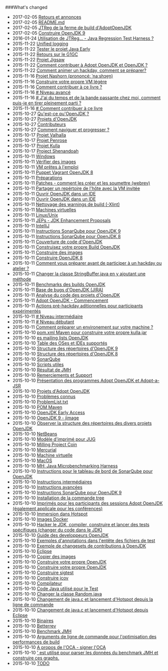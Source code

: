 ###What's changed


* 2017-02-05 [Retours et annonces](feedback.md)
* 2017-02-05 [README.md](README.md)
* 2017-02-05 [JTReg de la ferme de build d'AdoptOpenJDK](binaries/jtreg_from_buildfarm.md)
* 2017-02-05 [Construire OpenJDK 9](binaries/build_openjdk_9.md)
* 2016-01-24 [Utilisation de JTReg… - Java Regression Test Harness ?](intermediate-steps/how_to_use_jtreg_-_java_regression_test_harness.md)
* 2015-11-22 [Unified logging](adoptopenjdk-projects/unified_jvm_logging.md)
* 2015-11-22 [Tester le projet Java Early](intermediate-steps/testing_java_early_project.md)
* 2015-11-22 [Retours sur le G1GC](adoptopenjdk-projects/g1gc_feedback.md)
* 2015-11-22 [Projet Jigsaw](openjdk-projects/jigsaw/jigsaw.md)
* 2015-11-22 [ Comment contribuer à Adopt OpenJDK et OpenJDK ?](how-to-navigate/how_to_contribute_to_adopt_openjdk_and_openjdk.md)
* 2015-11-22 [ Comment animer un hackday, comment se préparer?](how-to-navigate/how_to_run_a_hackday,_how_to_prepare.md)
* 2015-11-16 [Projet Nashorn (prononcé: ˈnaːshɔɐ̯n)](openjdk-projects/nashorn.md)
* 2015-11-16 [Construire votre propre VM légère](virtual-machines/build_your_own_lightweight_vm.md)
* 2015-11-16 [Comment contribuer à ce livre ?](how-to-navigate/contribute.md)
* 2015-11-16 [# Niveau avancé](how-to-navigate/advanced-level.md)
* 2015-11-16 [# J'ai du temps et de la bande passante chez moi, comment puis-je en tirer pleinement parti ?](how-to-navigate/free-time-ample-bandwidth.md)
* 2015-11-16 [# Comment contribuer à ce livre](how-to-navigate/contribute_to_this_book.md)
* 2015-10-27 [Qu'est-ce qu'OpenJDK ?](adopt-openjdk-getting-started/what_is_openjdk.md)
* 2015-10-27 [Projets d'OpenJDK](openjdk-projects/openjdk_projects.md)
* 2015-10-27 [Contributeurs](contributors.md)
* 2015-10-27 [Comment naviguer et progresser ?](how-to-navigate/how-to-navigate-and-make-progress.md)
* 2015-10-17 [Projet Valhalla](openjdk-projects/valhalla.md)
* 2015-10-17 [Projet Penrose](openjdk-projects/penrose.md)
* 2015-10-17 [Projet Kulla](openjdk-projects/kulla/kulla.md)
* 2015-10-17 [Project Shenandoah](openjdk-projects/shenandoah.md)
* 2015-10-11 [Windows](known-issues/known_issues_windows.md)
* 2015-10-11 [Vérifier des images](docker-images/check-images.md)
* 2015-10-11 [VM prêtes à l'emploi](virtual-machines/ready-made_vm.md)
* 2015-10-11 [Puppet Vagrant OpenJDK 8](virtual-machines/adoptjdk_puppet_vm.md)
* 2015-10-11 [Préparations](intermediate-steps/preparations.md)
* 2015-10-11 [Patches - comment les créer et les soumettre (webrev)](intermediate-steps/patches_-_how_to_create_and_submit_them_webrev.md)
* 2015-10-11 [Partager un repértoire de l'hôte avec la VM invitée](virtual-machines/sharing_host_folder_with_guest_vm.md)
* 2015-10-11 [Ouvrir OpenJDK dans un IDE](source-code/source_code.md)
* 2015-10-11 [Ouvrir OpenJDK dans un IDE](source-code/loading_openjdk_into_ide.md)
* 2015-10-11 [Nettoyage des warnings de build (-Xlint)](intermediate-steps/cleaning_up_build_warnings.md)
* 2015-10-11 [Machines virtuelles](virtual-machines/virtual_machines.md)
* 2015-10-11 [Linux/Unix](known-issues/known_issues_linuxunix.md)
* 2015-10-11 [JEPs - JDK Enhancement Proposals](intermediate-steps/jeps_-_jdk_enhancement_proposals.md)
* 2015-10-11 [IntelliJ](source-code/loading_openjdk_in_intellij.md)
* 2015-10-11 [Instructions SonarQube pour OpenJDK 9](intermediate-steps/openjdk9_sonarqube_steps.md)
* 2015-10-11 [Instructions SonarQube pour OpenJDK 8](intermediate-steps/openjdk8_sonarqube_steps.md)
* 2015-10-11 [Couverture de code d'OpenJDK](advanced-steps/openjdk_code_coverage.md)
* 2015-10-11 [Construisez votre propre Build OpenJDK](binaries/build_your_own_openjdk.md)
* 2015-10-11 [Construire des images](docker-images/build-images.md)
* 2015-10-11 [Construire OpenJDK 8](binaries/build_openjdk_8.md)
* 2015-10-11 [Comment vous préparer avant de participer à un hackday ou atelier ?](how-to-navigate/prepare-before-hackday.md)
* 2015-10-11 [Changer la classe StringBuffer.java en y ajoutant une méthode](intermediate-steps/change_the_stringbufferjava_class_to_add_a_new_method.md)
* 2015-10-11 [Benchmarks des builds OpenJDK](adopt-openjdk-getting-started/openjdk-build-benchmarks.md)
* 2015-10-11 [Base de bugs d'OpenJDK (JIRA)](adopt-openjdk-getting-started/openjdk_bug_database_jira.md)
* 2015-10-11 [Analyse du code des projets d'OpenJDK](intermediate-steps/code_analysis_of_openjdk_projects.md)
* 2015-10-11 [Adopt OpenJDK - Commencement](adopt-openjdk-getting-started/adopt_openjdk_-_getting_started.md)
* 2015-10-11 [Actions pré-hackday aditionnelles pour participants expérimentés](how-to-navigate/additional-pre-hackday-actions-experienced.md)
* 2015-10-11 [# Niveau intermédiaire](how-to-navigate/intermediate-level.md)
* 2015-10-11 [# Niveau débutant](how-to-navigate/beginners-level.md)
* 2015-10-11 [ Comment préparer un environement sur votre machine ?](how-to-navigate/prepare-an-environment-machine.md)
* 2015-10-10 [pom.xml Maven pour construire votre propre kulla.jar](openjdk-projects/kulla/kulla-pom-xml.md)
* 2015-10-10 [es mailing lists OpenJDK](openjdk-mailing-lists.md)
* 2015-10-10 [Table des OSes et IDEs supportés](adopt-openjdk-getting-started/table_of_supported_oses_&_ides.md)
* 2015-10-10 [Structure des répertoires d'OpenJDK 9](intermediate-steps/openjdk9_directory_structures.md)
* 2015-10-10 [Structure des répertoires d'OpenJDK 8](intermediate-steps/openjdk8_directory_structures.md)
* 2015-10-10 [SonarQube](known-issues/known_issues_sonarqube.md)
* 2015-10-10 [Scripts utiles](handy-scripts-for-OpenJDK-developers.md)
* 2015-10-10 [Résultat de JMH](openjdk-projects/jmh/jmh-result.md)
* 2015-10-10 [Remerciements et Support](thanks_and_support.md)
* 2015-10-10 [Présentation des programmes Adopt OpenJDK et Adopt-a-JSR](adopt-openjdk-getting-started/write_up_on_the_adopt_openjdk_&_adopt-a-jsr_programs.md)
* 2015-10-10 [Projets d'Adopt OpenJDK](adoptopenjdk-projects/adopt_openjdk_projects.md)
* 2015-10-10 [Problèmes connus](known-issues/known_issues.md)
* 2015-10-10 [ProblemList.txt](intermediate-steps/problems.txt.md)
* 2015-10-10 [POM Maven](openjdk-projects/jmh/maven-dependencies.md)
* 2015-10-10 [OpenJDK Early Access](binaries/openjdk_early_access.md)
* 2015-10-10 [OpenJDK 9 - jimage](intermediate-steps/openjdk9-jimage.md)
* 2015-10-10 [Observer la structure des répertoires des divers projets OpenJDK](intermediate-steps/see_directory_structure_of_various_openjdk_projects.md)
* 2015-10-10 [NetBeans](source-code/loading_openjdk_in_netbeans.md)
* 2015-10-10 [Modèle d'imprimé pour JUG](adopt-openjdk-getting-started/custom_jug_hand-out_template.md)
* 2015-10-10 [Milling Project Coin](intermediate-steps/milling_project_coin.md)
* 2015-10-10 [Mercurial](known-issues/known_issues_mercurial.md)
* 2015-10-10 [Machine virtuelle](known-issues/known_issues_virtual_machine.md)
* 2015-10-10 [MacOS](known-issues/known_issues_macos.md)
* 2015-10-10 [MH: Java Microbenchmarking Harness](openjdk-projects/jmh/jmh.md)
* 2015-10-10 [Instructions pour le tableau de bord de SonarQube pour OpenJDK](intermediate-steps/openjdk_sonarqube_dashboard_steps.md)
* 2015-10-10 [Instructions intermédiaires](intermediate-steps/intermediate_steps.md)
* 2015-10-10 [Instructions avancées](advanced-steps/advanced_steps.md)
* 2015-10-10 [Instructions SonarQube pour OpenJDK 9](intermediate-steps/openjdk_9_sonarqube_steps.md)
* 2015-10-10 [Installation de la commande tree](adopt-openjdk-getting-started/install_the_tree_command.md)
* 2015-10-10 [Imprimés pour les participants des sessions Adopt OpenJDK (également applicale pour les conférences)](adopt-openjdk-getting-started/hand-out_for_attendees_of_the_adopt_openjdk_sessions_also_applicable_for_conferences.md)
* 2015-10-10 [Immersion dans Hotspot](advanced-steps/deep-dive_hotspot_stuff.md)
* 2015-10-10 [Images Docker](docker-images/docker-images.md)
* 2015-10-10 [Hacker le JDK, compiler, construire et lancer des tests spécifiques (changer du code dans le JDK)](intermediate-steps/hacking_the_jdk,_compiling,_building_&_running_specific_tests_change_sources_in_the_jdk.md)
* 2015-10-10 [Guide des developpeurs OpenJDK](intermediate-steps/openjdk_developers_guide.md)
* 2015-10-10 [Exemples d'annotations dans l'entête des fichiers de test](intermediate-steps/test-annotations.md)
* 2015-10-10 [Exemple de changesets de contributions à OpenJDK](intermediate-steps/example_changesets_of_contributions_into_the_openjdk.md)
* 2015-10-10 [Eclipse](source-code/loading_openjdk_in_eclipse.md)
* 2015-10-10 [Copier des images](docker-images/copy-images.md)
* 2015-10-10 [Construire votre propre OpenJDK](virtual-machines/build_your_own_vm.md)
* 2015-10-10 [Construire votre propre OpenJDK](virtual-machines/build_your_own_openjdk.md)
* 2015-10-10 [Construire sigtest](advanced-steps/building_sigtest.md)
* 2015-10-10 [Construire jcov](advanced-steps/building_jcov.md)
* 2015-10-10 [Compilateur](advanced-steps/compiler_stuff.md)
* 2015-10-10 [Code Java utilisé pour le Test](openjdk-projects/jmh/system-under-test.md)
* 2015-10-10 [Changer la classe Random.java](intermediate-steps/change_the_randomjava_class.md)
* 2015-10-10 [Changement de java.c et lancement d'Hotspot depuis la ligne de commande](advanced-steps/change_javac_&_run_hotspot_from_the_cli.md)
* 2015-10-10 [Changement de java.c et lancement d'Hotspot depuis Eclipse](advanced-steps/change_javac_&_run_hotspot_from_within_eclipse.md)
* 2015-10-10 [Binaires](binaries/binaries.md)
* 2015-10-10 [Betterrev](adoptopenjdk-projects/adoptopenjdk_projects_betterrev.md)
* 2015-10-10 [Benchmark JMH](openjdk-projects/jmh/jmh-benchmark.md)
* 2015-10-10 [Arguments de ligne de commande pour l'optimisation des performances de build](advanced-steps/command-line_arguments_for_build_performance_optimisation.md)
* 2015-10-10 [A propos de l'OCA - signer l'OCA](adopt-openjdk-getting-started/about_oca_-_signing_the_oca.md)
* 2015-10-10 [' est utilisé pour parser les données du benchmark JMH et construire ces graphs.](openjdk-projects/jmh/analysisusingR.md)
* 2015-10-10 [ TODO](virtual-machines/TODO.md)
